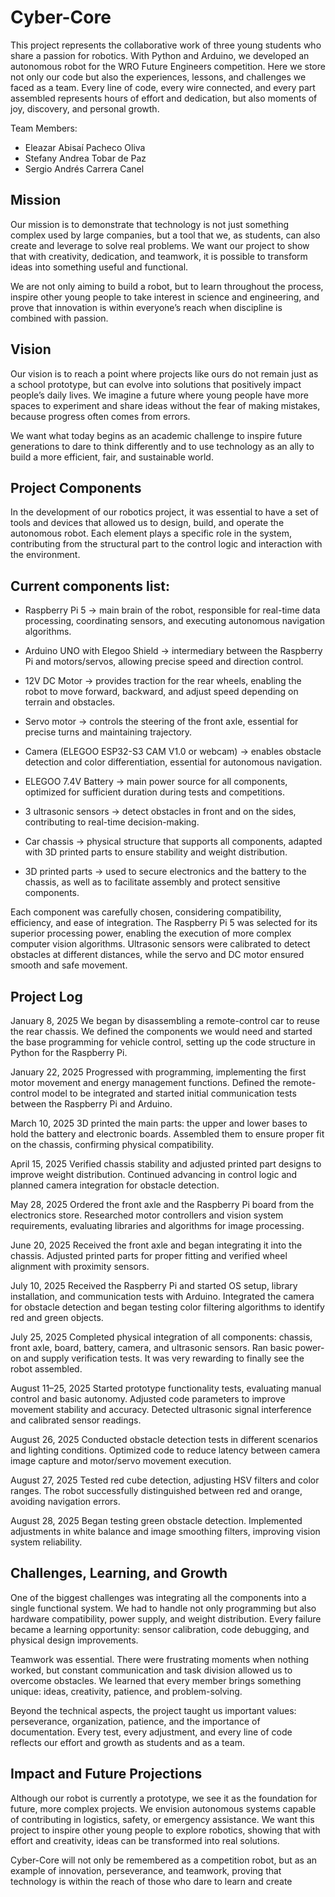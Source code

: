 # Cyber-Core

This project represents the collaborative work of three young students who share a passion for robotics. With Python and Arduino, we developed an autonomous robot for the WRO Future Engineers competition. Here we store not only our code but also the experiences, lessons, and challenges we faced as a team. Every line of code, every wire connected, and every part assembled represents hours of effort and dedication, but also moments of joy, discovery, and personal growth.

Team Members:

* Eleazar Abisaí Pacheco Oliva 
* Stefany Andrea Tobar de Paz 
* Sergio Andrés Carrera Canel

Mission
-
Our mission is to demonstrate that technology is not just something complex used by large companies, but a tool that we, as students, can also create and leverage to solve real problems. We want our project to show that with creativity, dedication, and teamwork, it is possible to transform ideas into something useful and functional.

We are not only aiming to build a robot, but to learn throughout the process, inspire other young people to take interest in science and engineering, and prove that innovation is within everyone’s reach when discipline is combined with passion.

Vision
-
Our vision is to reach a point where projects like ours do not remain just as a school prototype, but can evolve into solutions that positively impact people’s daily lives. We imagine a future where young people have more spaces to experiment and share ideas without the fear of making mistakes, because progress often comes from errors.

We want what today begins as an academic challenge to inspire future generations to dare to think differently and to use technology as an ally to build a more efficient, fair, and sustainable world.

Project Components
-
In the development of our robotics project, it was essential to have a set of tools and devices that allowed us to design, build, and operate the autonomous robot. Each element plays a specific role in the system, contributing from the structural part to the control logic and interaction with the environment.

Current components list:
-
* Raspberry Pi 5 → main brain of the robot, responsible for real-time data processing, coordinating sensors, and executing autonomous navigation algorithms.

* Arduino UNO with Elegoo Shield → intermediary between the Raspberry Pi and motors/servos, allowing precise speed and direction control.

* 12V DC Motor → provides traction for the rear wheels, enabling the robot to move forward, backward, and adjust speed depending on terrain and obstacles.

* Servo motor → controls the steering of the front axle, essential for precise turns and maintaining trajectory.

* Camera (ELEGOO ESP32-S3 CAM V1.0 or webcam) → enables obstacle detection and color differentiation, essential for autonomous navigation.

* ELEGOO 7.4V Battery → main power source for all components, optimized for sufficient duration during tests and competitions.

* 3 ultrasonic sensors → detect obstacles in front and on the sides, contributing to real-time decision-making.

* Car chassis → physical structure that supports all components, adapted with 3D printed parts to ensure stability and weight distribution.

* 3D printed parts → used to secure electronics and the battery to the chassis, as well as to facilitate assembly and protect sensitive components.

Each component was carefully chosen, considering compatibility, efficiency, and ease of integration. The Raspberry Pi 5 was selected for its superior processing power, enabling the execution of more complex computer vision algorithms. Ultrasonic sensors were calibrated to detect obstacles at different distances, while the servo and DC motor ensured smooth and safe movement.

Project Log
-
January 8, 2025
We began by disassembling a remote-control car to reuse the rear chassis. We defined the components we would need and started the base programming for vehicle control, setting up the code structure in Python for the Raspberry Pi.

January 22, 2025
Progressed with programming, implementing the first motor movement and energy management functions. Defined the remote-control model to be integrated and started initial communication tests between the Raspberry Pi and Arduino.

March 10, 2025
3D printed the main parts: the upper and lower bases to hold the battery and electronic boards. Assembled them to ensure proper fit on the chassis, confirming physical compatibility.

April 15, 2025
Verified chassis stability and adjusted printed part designs to improve weight distribution. Continued advancing in control logic and planned camera integration for obstacle detection.

May 28, 2025
Ordered the front axle and the Raspberry Pi board from the electronics store. Researched motor controllers and vision system requirements, evaluating libraries and algorithms for image processing.

June 20, 2025
Received the front axle and began integrating it into the chassis. Adjusted printed parts for proper fitting and verified wheel alignment with proximity sensors.

July 10, 2025
Received the Raspberry Pi and started OS setup, library installation, and communication tests with Arduino. Integrated the camera for obstacle detection and began testing color filtering algorithms to identify red and green objects.

July 25, 2025
Completed physical integration of all components: chassis, front axle, board, battery, camera, and ultrasonic sensors. Ran basic power-on and supply verification tests. It was very rewarding to finally see the robot assembled.

August 11–25, 2025
Started prototype functionality tests, evaluating manual control and basic autonomy. Adjusted code parameters to improve movement stability and accuracy. Detected ultrasonic signal interference and calibrated sensor readings.

August 26, 2025
Conducted obstacle detection tests in different scenarios and lighting conditions. Optimized code to reduce latency between camera image capture and motor/servo movement execution.

August 27, 2025
Tested red cube detection, adjusting HSV filters and color ranges. The robot successfully distinguished between red and orange, avoiding navigation errors.

August 28, 2025
Began testing green obstacle detection. Implemented adjustments in white balance and image smoothing filters, improving vision system reliability.

Challenges, Learning, and Growth
-
 
One of the biggest challenges was integrating all the components into a single functional system. We had to handle not only programming but also hardware compatibility, power supply, and weight distribution. Every failure became a learning opportunity: sensor calibration, code debugging, and physical design improvements.

Teamwork was essential. There were frustrating moments when nothing worked, but constant communication and task division allowed us to overcome obstacles. We learned that every member brings something unique: ideas, creativity, patience, and problem-solving.

Beyond the technical aspects, the project taught us important values: perseverance, organization, patience, and the importance of documentation. Every test, every adjustment, and every line of code reflects our effort and growth as students and as a team.

Impact and Future Projections
-

Although our robot is currently a prototype, we see it as the foundation for future, more complex projects. We envision autonomous systems capable of contributing in logistics, safety, or emergency assistance. We want this project to inspire other young people to explore robotics, showing that with effort and creativity, ideas can be transformed into real solutions.

Cyber-Core will not only be remembered as a competition robot, but as an example of innovation, perseverance, and teamwork, proving that technology is within the reach of those who dare to learn and create

